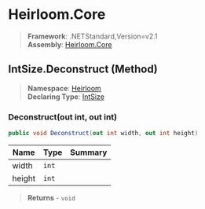 # Heirloom.Core

> **Framework**: .NETStandard,Version=v2.1  
> **Assembly**: [Heirloom.Core][0]

## IntSize.Deconstruct (Method)

> **Namespace**: [Heirloom][0]  
> **Declaring Type**: [IntSize][1]

### Deconstruct(out int, out int)

```cs
public void Deconstruct(out int width, out int height)
```

| Name   | Type  | Summary |
|--------|-------|---------|
| width  | `int` |         |
| height | `int` |         |

> **Returns** - `void`

[0]: ../../../Heirloom.Core.md
[1]: ../IntSize.md
